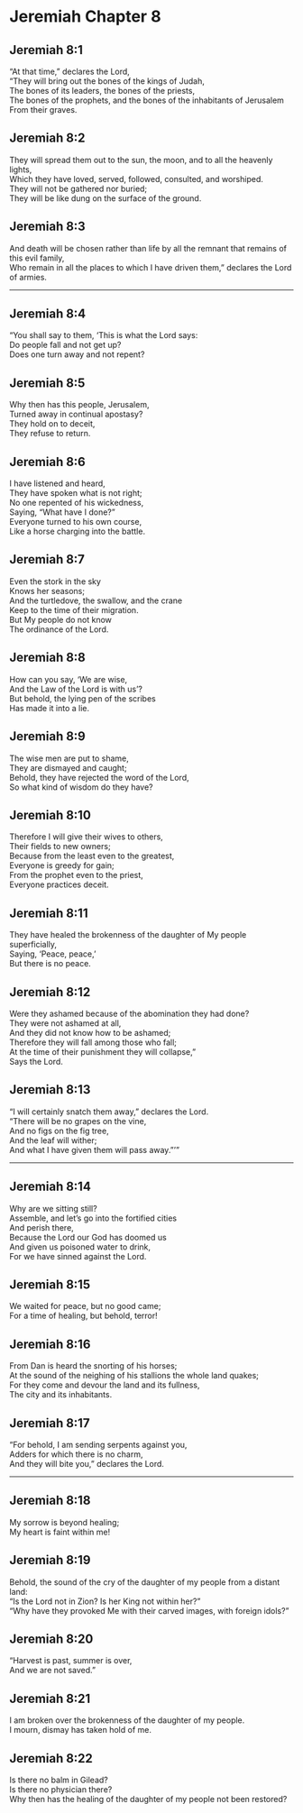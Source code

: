 # Jeremiah Chapter 8

## Jeremiah 8:1  
“At that time,” declares the Lord,  
“They will bring out the bones of the kings of Judah,  
The bones of its leaders, the bones of the priests,  
The bones of the prophets, and the bones of the inhabitants of Jerusalem  
From their graves.

## Jeremiah 8:2  
They will spread them out to the sun, the moon, and to all the heavenly lights,  
Which they have loved, served, followed, consulted, and worshiped.  
They will not be gathered nor buried;  
They will be like dung on the surface of the ground.

## Jeremiah 8:3  
And death will be chosen rather than life by all the remnant that remains of this evil family,  
Who remain in all the places to which I have driven them,” declares the Lord of armies.

---

## Jeremiah 8:4  
“You shall say to them, ‘This is what the Lord says:  
Do people fall and not get up?  
Does one turn away and not repent?

## Jeremiah 8:5  
Why then has this people, Jerusalem,  
Turned away in continual apostasy?  
They hold on to deceit,  
They refuse to return.

## Jeremiah 8:6  
I have listened and heard,  
They have spoken what is not right;  
No one repented of his wickedness,  
Saying, “What have I done?”  
Everyone turned to his own course,  
Like a horse charging into the battle.

## Jeremiah 8:7  
Even the stork in the sky  
Knows her seasons;  
And the turtledove, the swallow, and the crane  
Keep to the time of their migration.  
But My people do not know  
The ordinance of the Lord.

## Jeremiah 8:8  
How can you say, ‘We are wise,  
And the Law of the Lord is with us’?  
But behold, the lying pen of the scribes  
Has made it into a lie.

## Jeremiah 8:9  
The wise men are put to shame,  
They are dismayed and caught;  
Behold, they have rejected the word of the Lord,  
So what kind of wisdom do they have?

## Jeremiah 8:10  
Therefore I will give their wives to others,  
Their fields to new owners;  
Because from the least even to the greatest,  
Everyone is greedy for gain;  
From the prophet even to the priest,  
Everyone practices deceit.

## Jeremiah 8:11  
They have healed the brokenness of the daughter of My people superficially,  
Saying, ‘Peace, peace,’  
But there is no peace.

## Jeremiah 8:12  
Were they ashamed because of the abomination they had done?  
They were not ashamed at all,  
And they did not know how to be ashamed;  
Therefore they will fall among those who fall;  
At the time of their punishment they will collapse,”  
Says the Lord.

## Jeremiah 8:13  
“I will certainly snatch them away,” declares the Lord.  
“There will be no grapes on the vine,  
And no figs on the fig tree,  
And the leaf will wither;  
And what I have given them will pass away.”’”

---

## Jeremiah 8:14  
Why are we sitting still?  
Assemble, and let’s go into the fortified cities  
And perish there,  
Because the Lord our God has doomed us  
And given us poisoned water to drink,  
For we have sinned against the Lord.

## Jeremiah 8:15  
We waited for peace, but no good came;  
For a time of healing, but behold, terror!

## Jeremiah 8:16  
From Dan is heard the snorting of his horses;  
At the sound of the neighing of his stallions the whole land quakes;  
For they come and devour the land and its fullness,  
The city and its inhabitants.

## Jeremiah 8:17  
“For behold, I am sending serpents against you,  
Adders for which there is no charm,  
And they will bite you,” declares the Lord.

---

## Jeremiah 8:18  
My sorrow is beyond healing;  
My heart is faint within me!

## Jeremiah 8:19  
Behold, the sound of the cry of the daughter of my people from a distant land:  
“Is the Lord not in Zion? Is her King not within her?”  
“Why have they provoked Me with their carved images, with foreign idols?”

## Jeremiah 8:20  
“Harvest is past, summer is over,  
And we are not saved.”

## Jeremiah 8:21  
I am broken over the brokenness of the daughter of my people.  
I mourn, dismay has taken hold of me.

## Jeremiah 8:22  
Is there no balm in Gilead?  
Is there no physician there?  
Why then has the healing of the daughter of my people not been restored?
